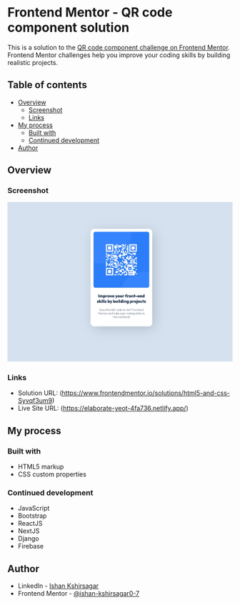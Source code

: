 # Frontend Mentor - QR code component solution

This is a solution to the [QR code component challenge on Frontend Mentor](https://www.frontendmentor.io/challenges/qr-code-component-iux_sIO_H). Frontend Mentor challenges help you improve your coding skills by building realistic projects. 

## Table of contents

- [Overview](#overview)
  - [Screenshot](#screenshot)
  - [Links](#links)
- [My process](#my-process)
  - [Built with](#built-with)
  - [Continued development](#continued-development)
- [Author](#author)

## Overview

### Screenshot

![](./screenshot.jpeg)

### Links

- Solution URL: (https://www.frontendmentor.io/solutions/html5-and-css-Syvqf3um9)
- Live Site URL: (https://elaborate-yeot-4fa736.netlify.app/)

## My process

### Built with

- HTML5 markup
- CSS custom properties

### Continued development

- JavaScript
- Bootstrap
- ReactJS
- NextJS
- Django
- Firebase

## Author

- LinkedIn - [Ishan Kshirsagar](https://www.linkedin.com/in/ishankshirsagar07/)
- Frontend Mentor - [@ishan-kshirsagar0-7](https://www.frontendmentor.io/profile/ishan-kshirsagar0-7)
